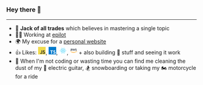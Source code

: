 ### Hey there 👋

---

- 🚀 **Jack of all trades** which believes in mastering a single topic
- 🧑‍💻 Working at [epilot](https://epilot.cloud/)
- 🌍 My excuse for a [personal website](https://www.vladcrishan.com)
- 👍 Likes:
  <img height="20" width="20" src="https://raw.githubusercontent.com/github/explore/80688e429a7d4ef2fca1e82350fe8e3517d3494d/topics/javascript/javascript.png">,
  <img height="20" width="20" src="https://raw.githubusercontent.com/github/explore/80688e429a7d4ef2fca1e82350fe8e3517d3494d/topics/typescript/typescript.png">,
  <img height="20" width="20" src="https://raw.githubusercontent.com/github/explore/80688e429a7d4ef2fca1e82350fe8e3517d3494d/topics/react/react.png">,
  <img height="20" width="20" src="https://raw.githubusercontent.com/github/explore/fbceb94436312b6dacde68d122a5b9c7d11f9524/topics/aws/aws.png"> + also building 🧱 stuff and seeing it work
- 🙌 When I'm not coding or wasting time you can find me cleaning the dust of my 🎸 electric guitar, 🏂 snowboarding or taking my 🏍 motorcycle for a ride
